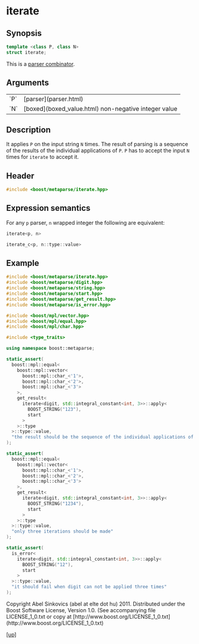 # iterate

## Synopsis

```cpp
template <class P, class N>
struct iterate;
```

This is a [parser combinator](parser_combinator.html).

## Arguments

<table cellpadding='0' cellspacing='0'>
  <tr>
    <td>`P`</td>
    <td>[parser](parser.html)</td>
  </tr>
  <tr>
    <td>`N`</td>
    <td>[boxed](boxed_value.html) non-negative integer value</td>
  </tr>
</table>

## Description

It applies `P` on the input string `N` times. The result of parsing is a
sequence of the results of the individual applications of `P`. `P` has to accept
the input `N` times for `iterate` to accept it.

## Header

```cpp
#include <boost/metaparse/iterate.hpp>
```

## Expression semantics

For any `p` parser, `n` wrapped integer the following are equivalent:

```cpp
iterate<p, n>

iterate_c<p, n::type::value>
```

## Example

```cpp
#include <boost/metaparse/iterate.hpp>
#include <boost/metaparse/digit.hpp>
#include <boost/metaparse/string.hpp>
#include <boost/metaparse/start.hpp>
#include <boost/metaparse/get_result.hpp>
#include <boost/metaparse/is_error.hpp>

#include <boost/mpl/vector.hpp>
#include <boost/mpl/equal.hpp>
#include <boost/mpl/char.hpp>

#include <type_traits>

using namespace boost::metaparse;

static_assert(
  boost::mpl::equal<
    boost::mpl::vector<
      boost::mpl::char_<'1'>,
      boost::mpl::char_<'2'>,
      boost::mpl::char_<'3'>
    >,
    get_result<
      iterate<digit, std::integral_constant<int, 3>>::apply<
        BOOST_STRING("123"),
        start
      >
    >::type
  >::type::value,
  "the result should be the sequence of the individual applications of digit"
);

static_assert(
  boost::mpl::equal<
    boost::mpl::vector<
      boost::mpl::char_<'1'>,
      boost::mpl::char_<'2'>,
      boost::mpl::char_<'3'>
    >,
    get_result<
      iterate<digit, std::integral_constant<int, 3>>::apply<
        BOOST_STRING("1234"),
        start
      >
    >::type
  >::type::value,
  "only three iterations should be made"
);

static_assert(
  is_error<
    iterate<digit, std::integral_constant<int, 3>>::apply<
      BOOST_STRING("12"),
      start
    >
  >::type::value,
  "it should fail when digit can not be applied three times"
);

```

<p class="copyright">
Copyright Abel Sinkovics (abel at elte dot hu) 2011.
Distributed under the Boost Software License, Version 1.0.
(See accompanying file LICENSE_1_0.txt or copy at
[http://www.boost.org/LICENSE_1_0.txt](http://www.boost.org/LICENSE_1_0.txt)
</p>

[[up]](reference.html)

